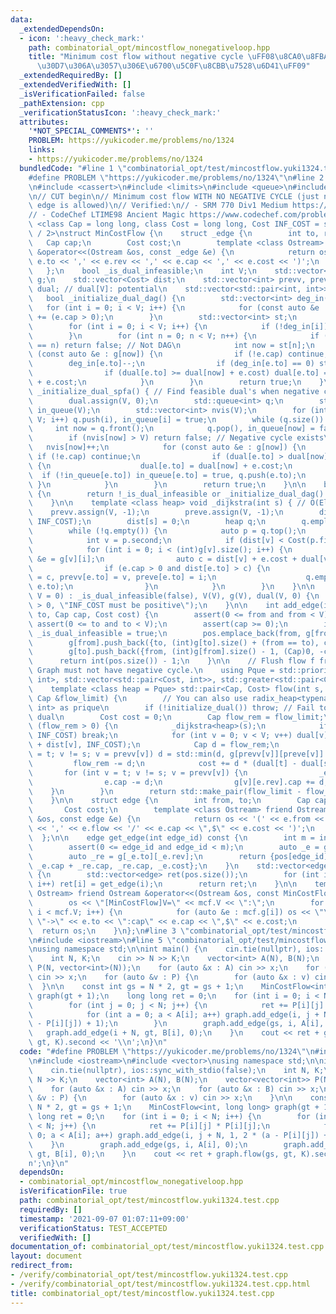 ```yaml
---
data:
  _extendedDependsOn:
  - icon: ':heavy_check_mark:'
    path: combinatorial_opt/mincostflow_nonegativeloop.hpp
    title: "Minimum cost flow without negative cycle \uFF08\u8CA0\u8FBA\u30EB\u30FC\
      \u30D7\u306A\u3057\u306E\u6700\u5C0F\u8CBB\u7528\u6D41\uFF09"
  _extendedRequiredBy: []
  _extendedVerifiedWith: []
  _isVerificationFailed: false
  _pathExtension: cpp
  _verificationStatusIcon: ':heavy_check_mark:'
  attributes:
    '*NOT_SPECIAL_COMMENTS*': ''
    PROBLEM: https://yukicoder.me/problems/no/1324
    links:
    - https://yukicoder.me/problems/no/1324
  bundledCode: "#line 1 \"combinatorial_opt/test/mincostflow.yuki1324.test.cpp\"\n\
    #define PROBLEM \"https://yukicoder.me/problems/no/1324\"\n#line 2 \"combinatorial_opt/mincostflow_nonegativeloop.hpp\"\
    \n#include <cassert>\n#include <limits>\n#include <queue>\n#include <vector>\n\
    \n// CUT begin\n// Minimum cost flow WITH NO NEGATIVE CYCLE (just negative cost\
    \ edge is allowed)\n// Verified:\n// - SRM 770 Div1 Medium https://community.topcoder.com/stat?c=problem_statement&pm=15702\n\
    // - CodeChef LTIME98 Ancient Magic https://www.codechef.com/problems/ANCT\ntemplate\
    \ <class Cap = long long, class Cost = long long, Cost INF_COST = std::numeric_limits<Cost>::max()\
    \ / 2>\nstruct MinCostFlow {\n    struct _edge {\n        int to, rev;\n     \
    \   Cap cap;\n        Cost cost;\n        template <class Ostream> friend Ostream\
    \ &operator<<(Ostream &os, const _edge &e) {\n            return os << '(' <<\
    \ e.to << ',' << e.rev << ',' << e.cap << ',' << e.cost << ')';\n        }\n \
    \   };\n    bool _is_dual_infeasible;\n    int V;\n    std::vector<std::vector<_edge>>\
    \ g;\n    std::vector<Cost> dist;\n    std::vector<int> prevv, preve;\n    std::vector<Cost>\
    \ dual; // dual[V]: potential\n    std::vector<std::pair<int, int>> pos;\n\n \
    \   bool _initialize_dual_dag() {\n        std::vector<int> deg_in(V);\n     \
    \   for (int i = 0; i < V; i++) {\n            for (const auto &e : g[i]) deg_in[e.to]\
    \ += (e.cap > 0);\n        }\n        std::vector<int> st;\n        st.reserve(V);\n\
    \        for (int i = 0; i < V; i++) {\n            if (!deg_in[i]) st.push_back(i);\n\
    \        }\n        for (int n = 0; n < V; n++) {\n            if (int(st.size())\
    \ == n) return false; // Not DAG\n            int now = st[n];\n            for\
    \ (const auto &e : g[now]) {\n                if (!e.cap) continue;\n        \
    \        deg_in[e.to]--;\n                if (deg_in[e.to] == 0) st.push_back(e.to);\n\
    \                if (dual[e.to] >= dual[now] + e.cost) dual[e.to] = dual[now]\
    \ + e.cost;\n            }\n        }\n        return true;\n    }\n\n    bool\
    \ _initialize_dual_spfa() { // Find feasible dual's when negative cost edges exist\n\
    \        dual.assign(V, 0);\n        std::queue<int> q;\n        std::vector<int>\
    \ in_queue(V);\n        std::vector<int> nvis(V);\n        for (int i = 0; i <\
    \ V; i++) q.push(i), in_queue[i] = true;\n        while (q.size()) {\n       \
    \     int now = q.front();\n            q.pop(), in_queue[now] = false;\n    \
    \        if (nvis[now] > V) return false; // Negative cycle exists\n         \
    \   nvis[now]++;\n            for (const auto &e : g[now]) {\n               \
    \ if (!e.cap) continue;\n                if (dual[e.to] > dual[now] + e.cost)\
    \ {\n                    dual[e.to] = dual[now] + e.cost;\n                  \
    \  if (!in_queue[e.to]) in_queue[e.to] = true, q.push(e.to);\n               \
    \ }\n            }\n        }\n        return true;\n    }\n\n    bool initialize_dual()\
    \ {\n        return !_is_dual_infeasible or _initialize_dual_dag() or _initialize_dual_spfa();\n\
    \    }\n\n    template <class heap> void _dijkstra(int s) { // O(ElogV)\n    \
    \    prevv.assign(V, -1);\n        preve.assign(V, -1);\n        dist.assign(V,\
    \ INF_COST);\n        dist[s] = 0;\n        heap q;\n        q.emplace(0, s);\n\
    \        while (!q.empty()) {\n            auto p = q.top();\n            q.pop();\n\
    \            int v = p.second;\n            if (dist[v] < Cost(p.first)) continue;\n\
    \            for (int i = 0; i < (int)g[v].size(); i++) {\n                _edge\
    \ &e = g[v][i];\n                auto c = dist[v] + e.cost + dual[v] - dual[e.to];\n\
    \                if (e.cap > 0 and dist[e.to] > c) {\n                    dist[e.to]\
    \ = c, prevv[e.to] = v, preve[e.to] = i;\n                    q.emplace(dist[e.to],\
    \ e.to);\n                }\n            }\n        }\n    }\n\n    MinCostFlow(int\
    \ V = 0) : _is_dual_infeasible(false), V(V), g(V), dual(V, 0) {\n        static_assert(INF_COST\
    \ > 0, \"INF_COST must be positive\");\n    }\n\n    int add_edge(int from, int\
    \ to, Cap cap, Cost cost) {\n        assert(0 <= from and from < V);\n       \
    \ assert(0 <= to and to < V);\n        assert(cap >= 0);\n        if (cost < 0)\
    \ _is_dual_infeasible = true;\n        pos.emplace_back(from, g[from].size());\n\
    \        g[from].push_back({to, (int)g[to].size() + (from == to), cap, cost});\n\
    \        g[to].push_back({from, (int)g[from].size() - 1, (Cap)0, -cost});\n  \
    \      return int(pos.size()) - 1;\n    }\n\n    // Flush flow f from s to t.\
    \ Graph must not have negative cycle.\n    using Pque = std::priority_queue<std::pair<Cost,\
    \ int>, std::vector<std::pair<Cost, int>>, std::greater<std::pair<Cost, int>>>;\n\
    \    template <class heap = Pque> std::pair<Cap, Cost> flow(int s, int t, const\
    \ Cap &flow_limit) {\n        // You can also use radix_heap<typename std::make_unsigned<Cost>::type,\
    \ int> as prique\n        if (!initialize_dual()) throw; // Fail to find feasible\
    \ dual\n        Cost cost = 0;\n        Cap flow_rem = flow_limit;\n        while\
    \ (flow_rem > 0) {\n            _dijkstra<heap>(s);\n            if (dist[t] ==\
    \ INF_COST) break;\n            for (int v = 0; v < V; v++) dual[v] = std::min(dual[v]\
    \ + dist[v], INF_COST);\n            Cap d = flow_rem;\n            for (int v\
    \ = t; v != s; v = prevv[v]) d = std::min(d, g[prevv[v]][preve[v]].cap);\n   \
    \         flow_rem -= d;\n            cost += d * (dual[t] - dual[s]);\n     \
    \       for (int v = t; v != s; v = prevv[v]) {\n                _edge &e = g[prevv[v]][preve[v]];\n\
    \                e.cap -= d;\n                g[v][e.rev].cap += d;\n        \
    \    }\n        }\n        return std::make_pair(flow_limit - flow_rem, cost);\n\
    \    }\n\n    struct edge {\n        int from, to;\n        Cap cap, flow;\n \
    \       Cost cost;\n        template <class Ostream> friend Ostream &operator<<(Ostream\
    \ &os, const edge &e) {\n            return os << '(' << e.from << \"->\" << e.to\
    \ << ',' << e.flow << '/' << e.cap << \",$\" << e.cost << ')';\n        }\n  \
    \  };\n\n    edge get_edge(int edge_id) const {\n        int m = int(pos.size());\n\
    \        assert(0 <= edge_id and edge_id < m);\n        auto _e = g[pos[edge_id].first][pos[edge_id].second];\n\
    \        auto _re = g[_e.to][_e.rev];\n        return {pos[edge_id].first, _e.to,\
    \ _e.cap + _re.cap, _re.cap, _e.cost};\n    }\n    std::vector<edge> edges() const\
    \ {\n        std::vector<edge> ret(pos.size());\n        for (int i = 0; i < int(pos.size());\
    \ i++) ret[i] = get_edge(i);\n        return ret;\n    }\n\n    template <class\
    \ Ostream> friend Ostream &operator<<(Ostream &os, const MinCostFlow &mcf) {\n\
    \        os << \"[MinCostFlow]V=\" << mcf.V << \":\";\n        for (int i = 0;\
    \ i < mcf.V; i++) {\n            for (auto &e : mcf.g[i]) os << \"\\n\" << i <<\
    \ \"->\" << e.to << \":cap\" << e.cap << \",$\" << e.cost;\n        }\n      \
    \  return os;\n    }\n};\n#line 3 \"combinatorial_opt/test/mincostflow.yuki1324.test.cpp\"\
    \n#include <iostream>\n#line 5 \"combinatorial_opt/test/mincostflow.yuki1324.test.cpp\"\
    \nusing namespace std;\n\nint main() {\n    cin.tie(nullptr), ios::sync_with_stdio(false);\n\
    \    int N, K;\n    cin >> N >> K;\n    vector<int> A(N), B(N);\n    vector<vector<int>>\
    \ P(N, vector<int>(N));\n    for (auto &x : A) cin >> x;\n    for (auto &x : B)\
    \ cin >> x;\n    for (auto &v : P) {\n        for (auto &x : v) cin >> x;\n  \
    \  }\n\n    const int gs = N * 2, gt = gs + 1;\n    MinCostFlow<int, long long>\
    \ graph(gt + 1);\n    long long ret = 0;\n    for (int i = 0; i < N; i++) {\n\
    \        for (int j = 0; j < N; j++) {\n            ret += P[i][j] * P[i][j];\n\
    \            for (int a = 0; a < A[i]; a++) graph.add_edge(i, j + N, 1, 2 * (a\
    \ - P[i][j]) + 1);\n        }\n        graph.add_edge(gs, i, A[i], 0);\n     \
    \   graph.add_edge(i + N, gt, B[i], 0);\n    }\n    cout << ret + graph.flow(gs,\
    \ gt, K).second << '\\n';\n}\n"
  code: "#define PROBLEM \"https://yukicoder.me/problems/no/1324\"\n#include \"../mincostflow_nonegativeloop.hpp\"\
    \n#include <iostream>\n#include <vector>\nusing namespace std;\n\nint main() {\n\
    \    cin.tie(nullptr), ios::sync_with_stdio(false);\n    int N, K;\n    cin >>\
    \ N >> K;\n    vector<int> A(N), B(N);\n    vector<vector<int>> P(N, vector<int>(N));\n\
    \    for (auto &x : A) cin >> x;\n    for (auto &x : B) cin >> x;\n    for (auto\
    \ &v : P) {\n        for (auto &x : v) cin >> x;\n    }\n\n    const int gs =\
    \ N * 2, gt = gs + 1;\n    MinCostFlow<int, long long> graph(gt + 1);\n    long\
    \ long ret = 0;\n    for (int i = 0; i < N; i++) {\n        for (int j = 0; j\
    \ < N; j++) {\n            ret += P[i][j] * P[i][j];\n            for (int a =\
    \ 0; a < A[i]; a++) graph.add_edge(i, j + N, 1, 2 * (a - P[i][j]) + 1);\n    \
    \    }\n        graph.add_edge(gs, i, A[i], 0);\n        graph.add_edge(i + N,\
    \ gt, B[i], 0);\n    }\n    cout << ret + graph.flow(gs, gt, K).second << '\\\
    n';\n}\n"
  dependsOn:
  - combinatorial_opt/mincostflow_nonegativeloop.hpp
  isVerificationFile: true
  path: combinatorial_opt/test/mincostflow.yuki1324.test.cpp
  requiredBy: []
  timestamp: '2021-09-07 01:07:11+09:00'
  verificationStatus: TEST_ACCEPTED
  verifiedWith: []
documentation_of: combinatorial_opt/test/mincostflow.yuki1324.test.cpp
layout: document
redirect_from:
- /verify/combinatorial_opt/test/mincostflow.yuki1324.test.cpp
- /verify/combinatorial_opt/test/mincostflow.yuki1324.test.cpp.html
title: combinatorial_opt/test/mincostflow.yuki1324.test.cpp
---
```

